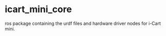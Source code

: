icart_mini_core
=============
ros package containing the urdf files and hardware driver nodes for i-Cart mini.
